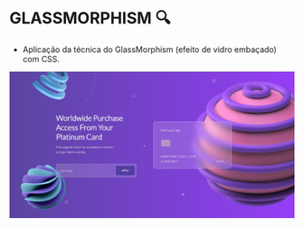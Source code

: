 # GLASSMORPHISM :mag:

- Aplicação da técnica do GlassMorphism (efeito de vidro embaçado) com CSS.

<img src="IMG/GlassMorphism.jpg">
